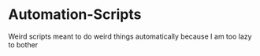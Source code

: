 # Automation-Scripts
Weird scripts meant to do weird things automatically because I am too lazy to bother

